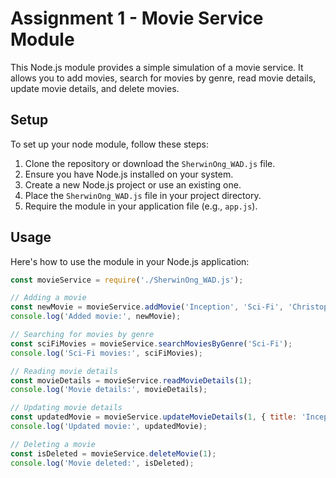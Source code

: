 # Assignment 1 - Movie Service Module

This Node.js module provides a simple simulation of a movie service. It allows you to add movies, search for movies by genre, read movie details, update movie details, and delete movies.

## Setup

To set up your node module, follow these steps:

1. Clone the repository or download the `SherwinOng_WAD.js` file.
2. Ensure you have Node.js installed on your system.
3. Create a new Node.js project or use an existing one.
4. Place the `SherwinOng_WAD.js` file in your project directory.
5. Require the module in your application file (e.g., `app.js`).

## Usage

Here's how to use the module in your Node.js application:

   ```javascript
   const movieService = require('./SherwinOng_WAD.js');

   // Adding a movie
   const newMovie = movieService.addMovie('Inception', 'Sci-Fi', 'Christopher Nolan', 2010, 'A mind-bending thriller.');
   console.log('Added movie:', newMovie);

   // Searching for movies by genre
   const sciFiMovies = movieService.searchMoviesByGenre('Sci-Fi');
   console.log('Sci-Fi movies:', sciFiMovies);

   // Reading movie details
   const movieDetails = movieService.readMovieDetails(1);
   console.log('Movie details:', movieDetails);

   // Updating movie details
   const updatedMovie = movieService.updateMovieDetails(1, { title: 'Inception (Updated)' });
   console.log('Updated movie:', updatedMovie);

   // Deleting a movie
   const isDeleted = movieService.deleteMovie(1);
   console.log('Movie deleted:', isDeleted);
